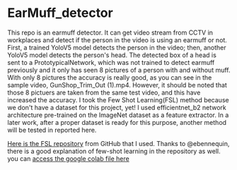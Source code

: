 # EarMuff_detector

This repo is an earmuff detector. It can get video stream from CCTV in workplaces and detect if the person in the video is using an earmuff or not.
First, a trained YoloV5 model detects the person in the video; then, another YoloV5 model detects the person's head. The detected box of a head is sent to a PrototypicalNetwork, which was not trained to detect earmuff previously and it only has seen 8 pictures of a person with and without muff. With only 8 pictures the accuracy is really good, as you can see in the sample video, GunShop_Trim_Out (1).mp4. However, it should be noted that those 8 pictuers are taken from the same test video, and this have increased the accuracy.
I took the Few Shot Learning(FSL) method because we don't have a dataset for this project, yet! I used efficientnet_b2 network architecture pre-trained on the ImageNet dataset as a feature extractor. In a later work, after a proper dataset is ready for this purpose, another method will be tested in reported here.

[Here is the FSL repository](https://github.com/sicara/easy-few-shot-learning) from GitHub that I used. Thanks to @ebennequin, there is a good explanation of few-shot learning in the repository as well. you can [access the google colab file here](https://colab.research.google.com/github/sicara/easy-few-shot-learning/blob/master/notebooks/my_first_few_shot_classifier.ipynb)
